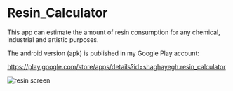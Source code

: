 # Resin_Calculator


This app can estimate the amount of resin consumption for any chemical, industrial and artistic purposes.


The android version (apk) is published in my Google Play account:

https://play.google.com/store/apps/details?id=shaghayegh.resin_calculator



![resin screen](https://user-images.githubusercontent.com/74653444/124501981-cbb0c980-ddd7-11eb-9c59-26ae6840d796.png)
